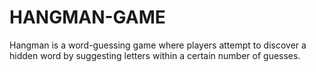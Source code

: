 # HANGMAN-GAME
Hangman is a word-guessing game where players attempt to discover a hidden word by suggesting letters within a certain number of guesses.
